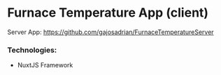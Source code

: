 # Furnace Temperature App (client)

Server App: https://github.com/gajosadrian/FurnaceTemperatureServer

### Technologies:

- NuxtJS Framework
